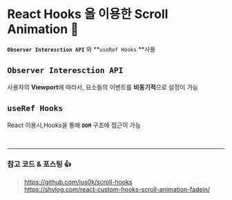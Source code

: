 # React Hooks 을 이용한 Scroll Animation 💫

**`Observer Interesction API`** 와 **`useRef Hooks` **사용

## `Observer Interesction API`

사용자의 **Viewport**에 따라서, 요소들의 이벤트를 **비동기적**으로 설정이 가능

## `useRef Hooks`

React 이용시,Hooks을 통해 **`DOM`** 구조에 접근이 가능

<br/>

---

### 참고 코드 & 포스팅 👍

> https://github.com/jus0k/scroll-hooks<br/>https://shylog.com/react-custom-hooks-scroll-animation-fadein/
